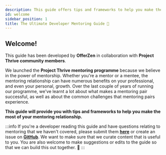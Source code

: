 ```yaml
---
description: This guide offers tips and frameworks to help you make the most of your mentoring relationship.
id: welcome
sidebar_position: 1
title: The Ultimate Developer Mentoring Guide 🚀
---
```


<head>
    <meta property="og:title" content="The Ultimate Developer Mentoring Guide" />
    <meta property="og:type" content="article" />
    <meta property="og:url" content="https://www.developermentoring.guide/docs/introduction/welcome" />
</head>

## Welcome!

This guide has been developed by **OfferZen** in collaboration with **Project Thrive community members**.

We launched the **Project Thrive mentoring programme** because we believe in the power of mentorship. Whether you're a mentor or a mentee, the mentoring relationship can have numerous benefits on your professional, and even your personal, growth. Over the last couple of years of running our programme, we've learnt a lot about what makes a mentoring pair successful, as well as about the common challenges that mentoring pairs experience.

**This guide will provide you with tips and frameworks to help you make the most of your mentoring relationship.**

:::info
If you're a developer reading this guide and have questions relating to mentoring that we haven't covered, please submit them [**here**](https://docs.google.com/forms/d/e/1FAIpQLSe_XUlRPUp80cmYXLjnkmhjjPJJpdCUzUjn3wmGt_CzjisFZw/viewform?usp=sf_link) or create an issue on [**GitHub**](https://github.com/OfferZen-Community/developer-mentoring/issues). We want to make sure that we curate content that is useful to you. You are also welcome to make suggestions or edits to the guide so that we can build this out together. :handshake:
:::
